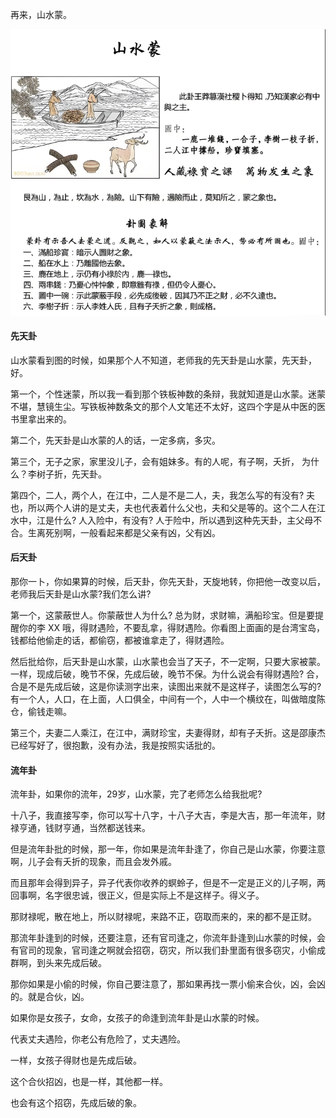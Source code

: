 再来，山水蒙。

![图片](../img/山水蒙.jpg)

#### 先天卦

山水蒙看到图的时候，如果那个人不知道，老师我的先天卦是山水蒙，先天卦，好。

第一个，个性迷蒙，所以我一看到那个铁板神数的条辩，我就知道是山水蒙。迷蒙不堪，慧镜生尘。写铁板神数条文的那个人文笔还不太好，这四个字是从中医的医书里拿出来的。

第二个，先天卦是山水蒙的人的话，一定多病，多灾。

第三个，无子之家，家里没儿子，会有姐妹多。有的人呢，有子啊，夭折， 为什么？李树子折，先天卦。

第四个，二人，两个人，在江中，二人是不是二人，夫，我怎么写的有没有? 夫也，所以两个人讲的是丈夫，夫也代表着什么父也，夫和父是等的。这个二人在江水中，江是什么? 人入险中，有没有? 人于险中，所以遇到这种先天卦，主父母不合。生离死别啊，一般看起来都是父亲有凶，父有凶。

#### 后天卦

那你一卜，你如果算的时候，后天卦，你先天卦，天旋地转，你把他一改变以后，老师我后天卦是山水蒙?我们怎么讲? 

第一个，这蒙蔽世人。你蒙蔽世人为什么? 总为财，求财嘛，满船珍宝。但是要提醒你的李 XX 哦，得财遇险，不要乱拿，得财遇险。你看图上面画的是台湾宝岛，钱都给他偷走的话，都偷窃，都被谁拿走了，得财遇险。

然后批给你，后天卦是山水蒙，山水蒙也会当了天子，不一定啊，只要大家被蒙。一样，现成后破，晚节不保，先成后破，晚节不保。为什么说会有得财遇险? 合，合是不是先成后破，这是你读测字出来，读图出来就不是这样子，读图怎么写的? 有一个人，人口，在上面，人口俱全，中间有一个，人中一个横纹在，叫做暗度陈仓，偷钱走嘛。

第三个，夫妻二人乘江，在江中，满财珍宝，夫妻得财，却有子夭折。这是邵康杰已经写好了，很抱歉，没有办法，我是按照实话批的。

#### 流年卦

流年卦，如果你的流年，29岁，山水蒙，完了老师怎么给我批呢? 

十八子，我直接写李，你可以写十八字，十八子大吉，李是大吉，那一年流年，财禄亨通，钱财亨通，当然都送钱来。

但是流年卦批的时候，那一年，你如果是流年卦逢了，你自己是山水蒙，你要注意啊，儿子会有夭折的现象，而且会发外戚。

而且那年会得到异子，异子代表你收养的螟蛉子，但是不一定是正义的儿子啊，两回事啊，名字很忠诚，很正义，但是实际上不是这样子。得义子。

那财禄呢，散在地上，所以财禄呢，来路不正，窃取而来的，来的都不是正财。

那流年卦逢到的时候，还要注意，还有官司逢之，你流年卦逢到山水蒙的时候，会有官司的现象，官司逢之啊就会招窃，窃灾，所以我们卦里面有很多窃灾，小偷成群啊，到头来先成后破。

那你如果是小偷的时候，你自己要注意了，那如果再找一票小偷来合伙，凶，会凶的。就是合伙，凶。

如果你是女孩子，女命，女孩子的命逢到流年卦是山水蒙的时候。

代表丈夫遇险，你老公有危险了，丈夫遇险。

一样，女孩子得财也是先成后破。

这个合伙招凶，也是一样，其他都一样。

也会有这个招窃，先成后破的象。
